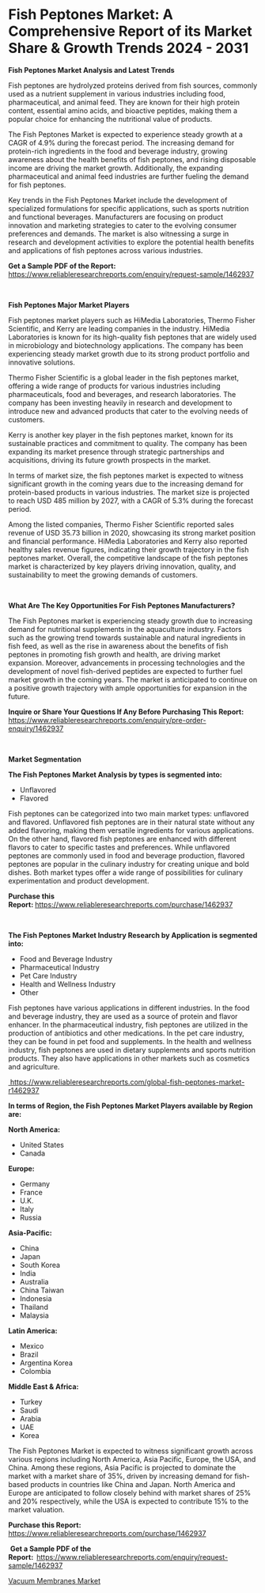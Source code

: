 <p><h1>Fish Peptones Market: A Comprehensive Report of its Market Share & Growth Trends 2024 - 2031</h1></p><p><strong>Fish Peptones Market Analysis and Latest Trends</strong></p>
<p><p>Fish peptones are hydrolyzed proteins derived from fish sources, commonly used as a nutrient supplement in various industries including food, pharmaceutical, and animal feed. They are known for their high protein content, essential amino acids, and bioactive peptides, making them a popular choice for enhancing the nutritional value of products.</p><p>The Fish Peptones Market is expected to experience steady growth at a CAGR of 4.9% during the forecast period. The increasing demand for protein-rich ingredients in the food and beverage industry, growing awareness about the health benefits of fish peptones, and rising disposable income are driving the market growth. Additionally, the expanding pharmaceutical and animal feed industries are further fueling the demand for fish peptones.</p><p>Key trends in the Fish Peptones Market include the development of specialized formulations for specific applications, such as sports nutrition and functional beverages. Manufacturers are focusing on product innovation and marketing strategies to cater to the evolving consumer preferences and demands. The market is also witnessing a surge in research and development activities to explore the potential health benefits and applications of fish peptones across various industries.</p></p>
<p><strong>Get a Sample PDF of the Report:&nbsp;</strong> <a href="https://www.reliableresearchreports.com/enquiry/request-sample/1462937">https://www.reliableresearchreports.com/enquiry/request-sample/1462937</a></p>
<p>&nbsp;</p>
<p><strong>Fish Peptones Major Market Players</strong></p>
<p><p>Fish peptones market players such as HiMedia Laboratories, Thermo Fisher Scientific, and Kerry are leading companies in the industry. HiMedia Laboratories is known for its high-quality fish peptones that are widely used in microbiology and biotechnology applications. The company has been experiencing steady market growth due to its strong product portfolio and innovative solutions.</p><p>Thermo Fisher Scientific is a global leader in the fish peptones market, offering a wide range of products for various industries including pharmaceuticals, food and beverages, and research laboratories. The company has been investing heavily in research and development to introduce new and advanced products that cater to the evolving needs of customers.</p><p>Kerry is another key player in the fish peptones market, known for its sustainable practices and commitment to quality. The company has been expanding its market presence through strategic partnerships and acquisitions, driving its future growth prospects in the market.</p><p>In terms of market size, the fish peptones market is expected to witness significant growth in the coming years due to the increasing demand for protein-based products in various industries. The market size is projected to reach USD 485 million by 2027, with a CAGR of 5.3% during the forecast period.</p><p>Among the listed companies, Thermo Fisher Scientific reported sales revenue of USD 35.73 billion in 2020, showcasing its strong market position and financial performance. HiMedia Laboratories and Kerry also reported healthy sales revenue figures, indicating their growth trajectory in the fish peptones market. Overall, the competitive landscape of the fish peptones market is characterized by key players driving innovation, quality, and sustainability to meet the growing demands of customers.</p></p>
<p>&nbsp;</p>
<p><strong>What Are The Key Opportunities For Fish Peptones Manufacturers?</strong></p>
<p><p>The Fish Peptones market is experiencing steady growth due to increasing demand for nutritional supplements in the aquaculture industry. Factors such as the growing trend towards sustainable and natural ingredients in fish feed, as well as the rise in awareness about the benefits of fish peptones in promoting fish growth and health, are driving market expansion. Moreover, advancements in processing technologies and the development of novel fish-derived peptides are expected to further fuel market growth in the coming years. The market is anticipated to continue on a positive growth trajectory with ample opportunities for expansion in the future.</p></p>
<p><strong>Inquire or Share Your Questions If Any Before Purchasing This Report:</strong> <a href="https://www.reliableresearchreports.com/enquiry/pre-order-enquiry/1462937">https://www.reliableresearchreports.com/enquiry/pre-order-enquiry/1462937</a></p>
<p>&nbsp;</p>
<p><strong>Market Segmentation</strong></p>
<p><strong>The Fish Peptones Market Analysis by types is segmented into:</strong></p>
<p><ul><li>Unflavored</li><li>Flavored</li></ul></p>
<p><p>Fish peptones can be categorized into two main market types: unflavored and flavored. Unflavored fish peptones are in their natural state without any added flavoring, making them versatile ingredients for various applications. On the other hand, flavored fish peptones are enhanced with different flavors to cater to specific tastes and preferences. While unflavored peptones are commonly used in food and beverage production, flavored peptones are popular in the culinary industry for creating unique and bold dishes. Both market types offer a wide range of possibilities for culinary experimentation and product development.</p></p>
<p><strong>Purchase this Report:&nbsp;</strong><a href="https://www.reliableresearchreports.com/purchase/1462937">https://www.reliableresearchreports.com/purchase/1462937</a></p>
<p>&nbsp;</p>
<p><strong>The Fish Peptones Market Industry Research by Application is segmented into:</strong></p>
<p><ul><li>Food and Beverage Industry</li><li>Pharmaceutical Industry</li><li>Pet Care Industry</li><li>Health and Wellness Industry</li><li>Other</li></ul></p>
<p><p>Fish peptones have various applications in different industries. In the food and beverage industry, they are used as a source of protein and flavor enhancer. In the pharmaceutical industry, fish peptones are utilized in the production of antibiotics and other medications. In the pet care industry, they can be found in pet food and supplements. In the health and wellness industry, fish peptones are used in dietary supplements and sports nutrition products. They also have applications in other markets such as cosmetics and agriculture.</p></p>
<p><a href="https://www.reliableresearchreports.com/global-fish-peptones-market-r1462937">&nbsp;https://www.reliableresearchreports.com/global-fish-peptones-market-r1462937</a></p>
<p><strong>In terms of Region, the Fish Peptones Market Players available by Region are:</strong></p>
<p>
    <p> <strong> North America: </strong>
        <ul>
            <li>United States</li>
            <li>Canada</li>
        </ul>
        </p> 
    <p> <strong> Europe: </strong>
        <ul>
            <li>Germany</li>
            <li>France</li>
            <li>U.K.</li>
            <li>Italy</li>
            <li>Russia</li>
        </ul>
        </p> 
    <p> <strong> Asia-Pacific: </strong>
        <ul>
            <li>China</li>
            <li>Japan</li>
            <li>South Korea</li>
            <li>India</li>
            <li>Australia</li>
            <li>China Taiwan</li>
            <li>Indonesia</li>
            <li>Thailand</li>
            <li>Malaysia</li>
        </ul>
        </p> 
    <p> <strong> Latin America: </strong>
        <ul>
            <li>Mexico</li>
            <li>Brazil</li>
            <li>Argentina Korea</li>
            <li>Colombia</li>
        </ul>
        </p> 
    <p> <strong> Middle East & Africa: </strong>
        <ul>
            <li>Turkey</li>
            <li>Saudi</li>
            <li>Arabia</li>
            <li>UAE</li>
            <li>Korea</li>
        </ul>
    </p>
    </p>
<p><p>The Fish Peptones Market is expected to witness significant growth across various regions including North America, Asia Pacific, Europe, the USA, and China. Among these regions, Asia Pacific is projected to dominate the market with a market share of 35%, driven by increasing demand for fish-based products in countries like China and Japan. North America and Europe are anticipated to follow closely behind with market shares of 25% and 20% respectively, while the USA is expected to contribute 15% to the market valuation.</p></p>
<p><strong>Purchase this Report: </strong><a href="https://www.reliableresearchreports.com/purchase/1462937">https://www.reliableresearchreports.com/purchase/1462937</a></p>
<p>&nbsp;<strong>Get a Sample PDF of the Report:&nbsp;&nbsp;</strong><a href="https://www.reliableresearchreports.com/enquiry/request-sample/1462937">https://www.reliableresearchreports.com/enquiry/request-sample/1462937</a></p>
<p><strong></strong></p>
<p><p><a href="https://noble-drawer-34c.notion.site/Vacuum-Membranes-Market-Share-Market-New-Trends-Analysis-Report-By-Type-By-Application-By-End-us-79a3af44e61f433983a31d61b248379e">Vacuum Membranes Market</a></p></p>